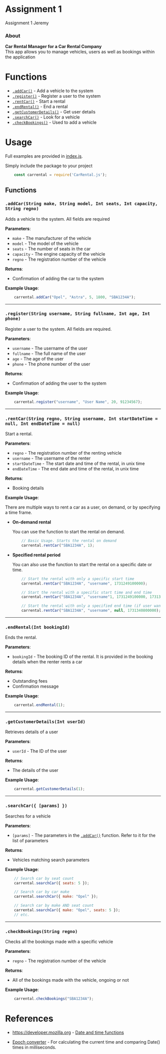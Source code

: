 # Assignment 1

Assignment 1 Jeremy

### About

**Car Rental Manager for a Car Rental Company** \
This app allows you to manage vehicles, users as well as bookings within the application

# Functions

* [`.addCar()`](#addcarstring-make-string-model-int-seats-int-capacity-string-regno) - Add a vehicle to the system
* [`.register()`](#registerstring-username-string-fullname-int-age-int-phone) - Register a user to the system
* [`.rentCar()`](#rentcarstring-regno-int-customerid-int-startdatetime--null-int-enddatetime--null) - Start a rental
* [`.endRental()`](#endrentalint-bookingid) - End a rental
* [`.getCustomerDetails()`](#getcustomerdetailsint-userid) - Get user details
* [`.searchCar()`](#searchcar-params-) - Look for a vehicle
* [`.checkBookings()`](#checkbookingsstring-regno) - Used to add a vehicle

# Usage

Full examples are provided in [index.js](index.js). 

Simply include the package to your project
```javascript
    const carrental = require('CarRental.js');
```
## Functions

### `.addCar(String make, String model, Int seats, Int capacity, String regno)`

Adds a vehicle to the system. All fields are required

**Parameters**:

* `make` - The manufacturer of the vehicle
* `model` - The model of the vehicle
* `seats` - The number of seats in the car
* `capacity` - The engine capacity of the vehicle
* `regno` - The registration number of the vehicle

**Returns**:

* Confirmation of adding the car to the system

**Example Usage**:
```javascript
    carrental.addCar("Opel", "Astra", 5, 1800, "SBA1234A");
```

---

### `.register(String username, String fullname, Int age, Int phone)`

Register a user to the system. All fields are required.

**Parameters**:

* `username` - The username of the user
* `fullname` - The full name of the user
* `age` - The age of the user
* `phone` - The phone number of the user

**Returns**:

* Confirmation of adding the user to the system

**Example Usage**:
```javascript
    carrental.register("username", "User Name", 20, 91234567);
```

---

### `.rentCar(String regno, String username, Int startDateTime = null, Int endDateTime = null)`

Start a rental.

**Parameters**:

* `regno` - The registration number of the renting vehicle
* `username` - The username of the renter
* `startDateTime` - The start date and time of the rental, in unix time
* `endDateTime` - The end date and time of the rental, in unix time

**Returns**:

* Booking details

**Example Usage**:

There are multiple ways to rent a car as a user, on demand, or by specifying a time frame. 
* **On-demand rental**

    You can use the function to start the rental on demand. 

    ```javascript
        // Basic Usage. Starts the rental on demand
        carrental.rentCar("SBA1234A", 1);
    ```

* **Specified rental period**

    You can also use the function to start the rental on a specific date or time.
    ```javascript
        // Start the rental with only a specific start time
        carrental.rentCar("SBA1234A", "username", 1731249100000);

        // Start the rental with a specific start time and end time
        carrental.rentCar("SBA1234A", "username"1, 1731249100000, 1731340800000);

        // Start the rental with only a specified end time (if user wants to enjoy lower rates)
        carrental.rentCar("SBA1234A", "username", null, 1731340800000);
    ```

---

### `.endRental(Int bookingId)`

Ends the rental.

**Parameters**:

* `bookingId` - The booking ID of the rental. It is provided in the booking details when the renter rents a car

**Returns**:

* Outstanding fees
* Confirmation message

**Example Usage**:

```javascript
    carrental.endRental(1);
```

---

### `.getCustomerDetails(Int userId)`

Retrieves details of a user

**Parameters**:

* `userId` - The ID of the user

**Returns**:

* The details of the user

**Example Usage**:

```javascript
    carrental.getCustomerDetails(1);
```

---

### `.searchCar({ [params] })`

Searches for a vehicle

**Parameters**:

* `[params]` - The parameters in the [`.addCar()`](#addcarstring-make-string-model-int-seats-int-capacity-string-regno) function. Refer to it for the list of parameters

**Returns**:

* Vehicles matching search parameters

**Example Usage**:

```javascript
    // Search car by seat count
    carrental.searchCar({ seats: 5 });

    // Search car by car make
    carrental.searchCar({ make: "Opel" });

    // Search car by make AND seat count
    carrental.searchCar({ make: "Opel", seats: 5 });
    // etc.
```

---

### `.checkBookings(String regno)`

Checks all the bookings made with a specific vehicle

**Parameters**:

* `regno` - The registration number of the vehicle

**Returns**:

* All of the bookings made with the vehicle, ongoing or not

**Example Usage**:

```javascript
    carrental.checkBookings("SBA1234A");
```

# References

* https://developer.mozilla.org - [Date and time functions](https://developer.mozilla.org/en-US/docs/Web/JavaScript/Reference/Global_Objects/Date)

* [Epoch converter](https://www.epochconverter.com/) - For calculating the current time and comparing Date() times in milliseconds.